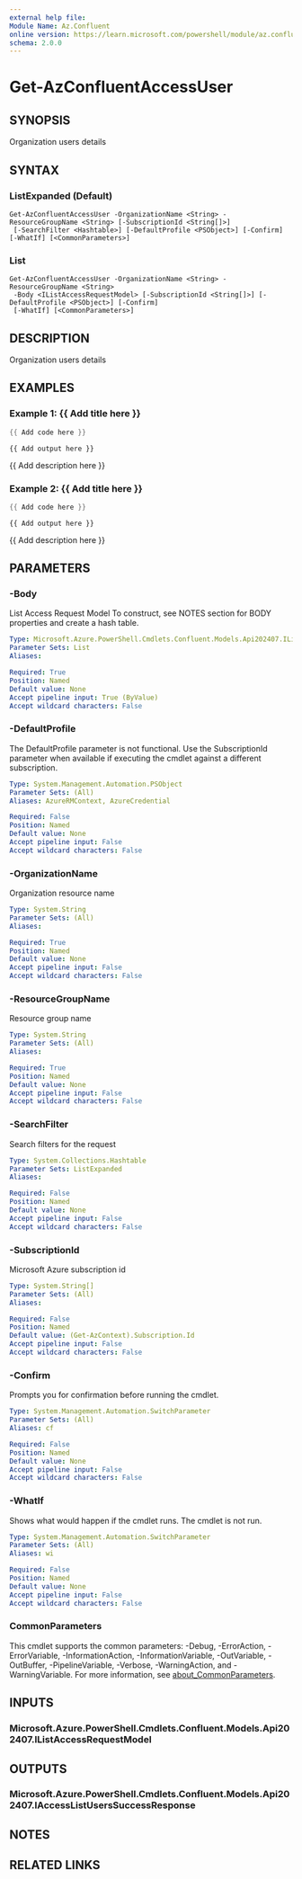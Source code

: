 ```yaml
---
external help file:
Module Name: Az.Confluent
online version: https://learn.microsoft.com/powershell/module/az.confluent/get-azconfluentaccessuser
schema: 2.0.0
---
```


# Get-AzConfluentAccessUser

## SYNOPSIS
Organization users details

## SYNTAX

### ListExpanded (Default)
```
Get-AzConfluentAccessUser -OrganizationName <String> -ResourceGroupName <String> [-SubscriptionId <String[]>]
 [-SearchFilter <Hashtable>] [-DefaultProfile <PSObject>] [-Confirm] [-WhatIf] [<CommonParameters>]
```

### List
```
Get-AzConfluentAccessUser -OrganizationName <String> -ResourceGroupName <String>
 -Body <IListAccessRequestModel> [-SubscriptionId <String[]>] [-DefaultProfile <PSObject>] [-Confirm]
 [-WhatIf] [<CommonParameters>]
```

## DESCRIPTION
Organization users details

## EXAMPLES

### Example 1: {{ Add title here }}
```powershell
{{ Add code here }}
```

```output
{{ Add output here }}
```

{{ Add description here }}

### Example 2: {{ Add title here }}
```powershell
{{ Add code here }}
```

```output
{{ Add output here }}
```

{{ Add description here }}

## PARAMETERS

### -Body
List Access Request Model
To construct, see NOTES section for BODY properties and create a hash table.

```yaml
Type: Microsoft.Azure.PowerShell.Cmdlets.Confluent.Models.Api202407.IListAccessRequestModel
Parameter Sets: List
Aliases:

Required: True
Position: Named
Default value: None
Accept pipeline input: True (ByValue)
Accept wildcard characters: False
```

### -DefaultProfile
The DefaultProfile parameter is not functional.
Use the SubscriptionId parameter when available if executing the cmdlet against a different subscription.

```yaml
Type: System.Management.Automation.PSObject
Parameter Sets: (All)
Aliases: AzureRMContext, AzureCredential

Required: False
Position: Named
Default value: None
Accept pipeline input: False
Accept wildcard characters: False
```

### -OrganizationName
Organization resource name

```yaml
Type: System.String
Parameter Sets: (All)
Aliases:

Required: True
Position: Named
Default value: None
Accept pipeline input: False
Accept wildcard characters: False
```

### -ResourceGroupName
Resource group name

```yaml
Type: System.String
Parameter Sets: (All)
Aliases:

Required: True
Position: Named
Default value: None
Accept pipeline input: False
Accept wildcard characters: False
```

### -SearchFilter
Search filters for the request

```yaml
Type: System.Collections.Hashtable
Parameter Sets: ListExpanded
Aliases:

Required: False
Position: Named
Default value: None
Accept pipeline input: False
Accept wildcard characters: False
```

### -SubscriptionId
Microsoft Azure subscription id

```yaml
Type: System.String[]
Parameter Sets: (All)
Aliases:

Required: False
Position: Named
Default value: (Get-AzContext).Subscription.Id
Accept pipeline input: False
Accept wildcard characters: False
```

### -Confirm
Prompts you for confirmation before running the cmdlet.

```yaml
Type: System.Management.Automation.SwitchParameter
Parameter Sets: (All)
Aliases: cf

Required: False
Position: Named
Default value: None
Accept pipeline input: False
Accept wildcard characters: False
```

### -WhatIf
Shows what would happen if the cmdlet runs.
The cmdlet is not run.

```yaml
Type: System.Management.Automation.SwitchParameter
Parameter Sets: (All)
Aliases: wi

Required: False
Position: Named
Default value: None
Accept pipeline input: False
Accept wildcard characters: False
```

### CommonParameters
This cmdlet supports the common parameters: -Debug, -ErrorAction, -ErrorVariable, -InformationAction, -InformationVariable, -OutVariable, -OutBuffer, -PipelineVariable, -Verbose, -WarningAction, and -WarningVariable. For more information, see [about_CommonParameters](http://go.microsoft.com/fwlink/?LinkID=113216).

## INPUTS

### Microsoft.Azure.PowerShell.Cmdlets.Confluent.Models.Api202407.IListAccessRequestModel

## OUTPUTS

### Microsoft.Azure.PowerShell.Cmdlets.Confluent.Models.Api202407.IAccessListUsersSuccessResponse

## NOTES

## RELATED LINKS

